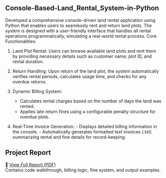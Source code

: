 ## Console-Based-Land_Rental_System-in-Python
Developed a comprehensive console-driven land rental application using Python that enables users to seamlessly rent and return land plots. The system is designed with a user-friendly interface that handles all rental operations programmatically, simulating a real-world rental process.
Core Functionalities:
1) Land Plot Rental: Users can browse available land plots and rent them by providing necessary details such as customer name, plot ID, and rental duration.

2) Return Handling: Upon return of the land plot, the system automatically verifies rental periods, calculates usage time, and checks for any overdue returns.

 3) Dynamic Billing System:
    - Calculates rental charges based on the number of days the land was rented.
    - Applies late return fines using a configurable penalty structure for overdue plots.
     
  4) Real-Time Invoice Generation:
    - Displays detailed billing information in the console.
    - Automatically generates formatted text invoices (.txt) summarizing rental and fine details for record-keeping.
     
## Project Report

📄 [View Full Report (PDF)](./Documentation/Land_Rental_Report_SujalParajuli.pdf)  
Contains code walkthrough, billing logic, fine system, and output examples.

